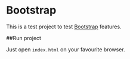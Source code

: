 Bootstrap
===

This is a test project to test [Bootstrap](http://getbootstrap.com/) features.

##Run project

Just open `index.html` on your favourite browser.